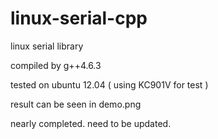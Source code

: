 # linux-serial-cpp
linux serial library

compiled by g++4.6.3

tested on ubuntu 12.04 ( using KC901V for test )

result can be seen in demo.png

nearly completed. need to be updated.
